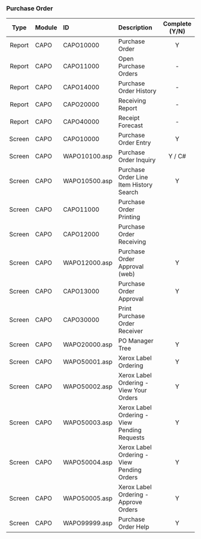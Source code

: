### Purchase Order

Type | Module | ID | Description | Complete (Y/N) |
:---:|---|:---|:---|:---:|
Report | CAPO | CAPO10000 | Purchase Order |  Y
Report | CAPO | CAPO11000 | Open Purchase Orders |  -
Report | CAPO | CAPO14000 | Purchase Order History | - 
Report | CAPO | CAPO20000 | Receiving Report |  -
Report | CAPO | CAPO40000 | Receipt Forecast |  -
Screen | CAPO | CAPO10000 | Purchase Order Entry | Y 
Screen | CAPO | WAPO10100.asp | Purchase Order Inquiry |  Y / C#
Screen | CAPO | WAPO10500.asp | Purchase Order Line Item History Search |  Y
Screen | CAPO | CAPO11000 | Purchase Order Printing | 
Screen | CAPO | CAPO12000 | Purchase Order Receiving |  
Screen | CAPO | WAPO12000.asp | Purchase Order Approval (web) |  Y
Screen | CAPO | CAPO13000 | Purchase Order Approval | Y 
Screen | CAPO | CAPO30000 | Print Purchase Order Receiver |  
Screen | CAPO | WAPO20000.asp | PO Manager Tree |  Y
Screen | CAPO | WAPO50001.asp | Xerox Label Ordering |  Y
Screen | CAPO | WAPO50002.asp | Xerox Label Ordering - View Your Orders |  Y
Screen | CAPO | WAPO50003.asp | Xerox Label Ordering - View Pending Requests |  Y
Screen | CAPO | WAPO50004.asp | Xerox Label Ordering - View Pending Orders |  Y
Screen | CAPO | WAPO50005.asp | Xerox Label Ordering - Approve Orders |  Y
Screen | CAPO | WAPO99999.asp | Purchase Order Help |  Y